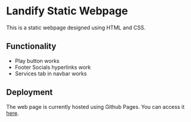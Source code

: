 # Landify Static Webpage

This is a static webpage designed using HTML and CSS.

## Functionality

- Play button works
- Footer Socials hyperlinks work
- Services tab in navbar works

## Deployment 

The web page is currently hosted using Github Pages. You can access it [here](https://rohan-verma19.github.io/CSI-frontend/).